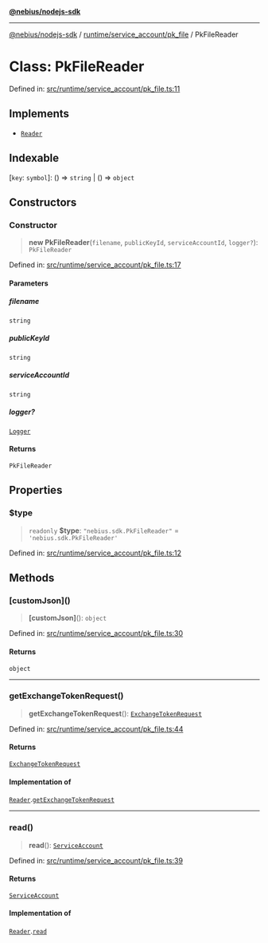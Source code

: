 [**@nebius/nodejs-sdk**](../../../../README.md)

---

[@nebius/nodejs-sdk](../../../../README.md) / [runtime/service_account/pk_file](../README.md) / PkFileReader

# Class: PkFileReader

Defined in: [src/runtime/service_account/pk_file.ts:11](https://github.com/nebius/nodejs-sdk/blob/b305f8e478cb0251c26d73900b264b3bd9a5cc58/src/runtime/service_account/pk_file.ts#L11)

## Implements

- [`Reader`](../../service_account/interfaces/Reader.md)

## Indexable

\[`key`: `symbol`\]: () => `string` \| () => `object`

## Constructors

### Constructor

> **new PkFileReader**(`filename`, `publicKeyId`, `serviceAccountId`, `logger?`): `PkFileReader`

Defined in: [src/runtime/service_account/pk_file.ts:17](https://github.com/nebius/nodejs-sdk/blob/b305f8e478cb0251c26d73900b264b3bd9a5cc58/src/runtime/service_account/pk_file.ts#L17)

#### Parameters

##### filename

`string`

##### publicKeyId

`string`

##### serviceAccountId

`string`

##### logger?

[`Logger`](../../../util/logging/classes/Logger.md)

#### Returns

`PkFileReader`

## Properties

### $type

> `readonly` **$type**: `"nebius.sdk.PkFileReader"` = `'nebius.sdk.PkFileReader'`

Defined in: [src/runtime/service_account/pk_file.ts:12](https://github.com/nebius/nodejs-sdk/blob/b305f8e478cb0251c26d73900b264b3bd9a5cc58/src/runtime/service_account/pk_file.ts#L12)

## Methods

### \[customJson\]()

> **\[customJson\]**(): `object`

Defined in: [src/runtime/service_account/pk_file.ts:30](https://github.com/nebius/nodejs-sdk/blob/b305f8e478cb0251c26d73900b264b3bd9a5cc58/src/runtime/service_account/pk_file.ts#L30)

#### Returns

`object`

---

### getExchangeTokenRequest()

> **getExchangeTokenRequest**(): [`ExchangeTokenRequest`](../../../../generated/nebius/iam/v1/interfaces/ExchangeTokenRequest.md)

Defined in: [src/runtime/service_account/pk_file.ts:44](https://github.com/nebius/nodejs-sdk/blob/b305f8e478cb0251c26d73900b264b3bd9a5cc58/src/runtime/service_account/pk_file.ts#L44)

#### Returns

[`ExchangeTokenRequest`](../../../../generated/nebius/iam/v1/interfaces/ExchangeTokenRequest.md)

#### Implementation of

[`Reader`](../../service_account/interfaces/Reader.md).[`getExchangeTokenRequest`](../../service_account/interfaces/Reader.md#getexchangetokenrequest)

---

### read()

> **read**(): [`ServiceAccount`](../../service_account/classes/ServiceAccount.md)

Defined in: [src/runtime/service_account/pk_file.ts:39](https://github.com/nebius/nodejs-sdk/blob/b305f8e478cb0251c26d73900b264b3bd9a5cc58/src/runtime/service_account/pk_file.ts#L39)

#### Returns

[`ServiceAccount`](../../service_account/classes/ServiceAccount.md)

#### Implementation of

[`Reader`](../../service_account/interfaces/Reader.md).[`read`](../../service_account/interfaces/Reader.md#read)
